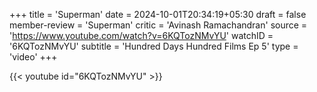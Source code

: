 +++
title = 'Superman'
date = 2024-10-01T20:34:19+05:30
draft = false
member-review = 'Superman'
critic = 'Avinash Ramachandran'
source = 'https://www.youtube.com/watch?v=6KQTozNMvYU'
watchID = '6KQTozNMvYU' 
subtitle = 'Hundred Days Hundred Films Ep 5'
type = 'video'
+++

{{< youtube id="6KQTozNMvYU" >}}
